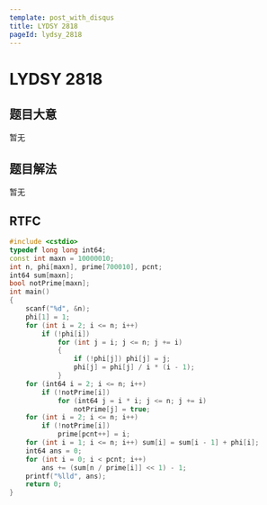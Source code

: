 ```yaml
---
template: post_with_disqus
title: LYDSY 2818
pageId: lydsy_2818
---
```


# LYDSY 2818
<span id="poem"></span><script>$(function(){$.ajax('/api/poem?rnd='+Date.now()+Math.random()).done(function(data){$('#poem').text(data);});});</script>
## 题目大意
暂无

## 题目解法
暂无

## RTFC

```cpp
#include <cstdio>
typedef long long int64;
const int maxn = 10000010;
int n, phi[maxn], prime[700010], pcnt;
int64 sum[maxn];
bool notPrime[maxn];
int main()
{
    scanf("%d", &n);
    phi[1] = 1;
    for (int i = 2; i <= n; i++)
        if (!phi[i])
            for (int j = i; j <= n; j += i)
            {
                if (!phi[j]) phi[j] = j;
                phi[j] = phi[j] / i * (i - 1);
            }
    for (int64 i = 2; i <= n; i++)
        if (!notPrime[i])
            for (int64 j = i * i; j <= n; j += i)
                notPrime[j] = true;
    for (int i = 2; i <= n; i++)
        if (!notPrime[i])
            prime[pcnt++] = i;
    for (int i = 1; i <= n; i++) sum[i] = sum[i - 1] + phi[i];
    int64 ans = 0;
    for (int i = 0; i < pcnt; i++)
        ans += (sum[n / prime[i]] << 1) - 1;
    printf("%lld", ans);
    return 0;
}
```
<div id="__comment"></div>
